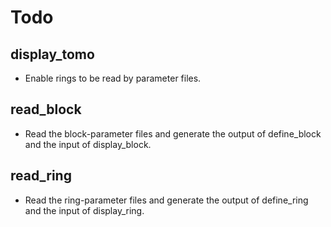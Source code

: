 # Todo

## display_tomo
- Enable rings to be read by parameter files.

## read_block
- Read the block-parameter files and generate the output of define_block and the input of display_block.

## read_ring
- Read the ring-parameter files and generate the output of define_ring and the input of display_ring.

